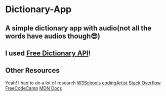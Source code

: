 # Dictionary-App
A simple dictionary app with audio(not all the words have audios though😎)
---
I used [Free Dictionary API](https://dictionaryapi.dev/)!
---

## Other Resources
Yeah! I had to do a lot of research
[W3Schools](https://www.w3schools.com/)
[codingArtist](https://www.codingnepalweb.com/)
[Stack Overflow](https://stackoverflow.com/questions/51897342/play-audio-from-api-response-javascript)
[FreeCodeCamp](https://forum.freecodecamp.org/t/chrome-uncaught-in-promise-domexception-the-element-has-no-supported-sources/462814/3)
[MDN Docs](https://developer.mozilla.org/en-US/docs/Web/API/Web_Audio_API/Using_Web_Audio_API)
